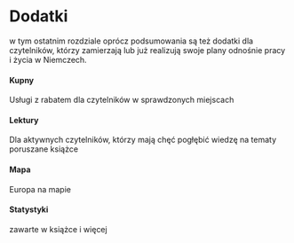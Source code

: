 # Dodatki
w tym ostatnim rozdziale oprócz podsumowania są też dodatki dla czytelników, którzy zamierzają lub już realizują swoje plany odnośnie pracy i życia w Niemczech.

#### Kupny
Usługi z rabatem dla czytelników w sprawdzonych miejscach

#### Lektury
Dla aktywnych czytelników, którzy mają chęć pogłębić wiedzę na tematy poruszane książce


#### Mapa
Europa na mapie


#### Statystyki
zawarte w książce i więcej


